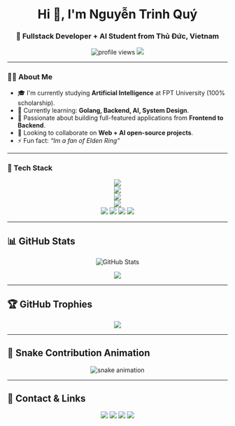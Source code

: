 <h1 align="center">Hi 👋, I'm Nguyễn Trinh Quý</h1>
<h3 align="center">🚀 Fullstack Developer + AI Student from Thủ Đức, Vietnam</h3>

<p align="center">
  <img src="https://komarev.com/ghpvc/?username=nguyentrinhquy1411&label=Profile%20views&color=0e75b6&style=flat" alt="profile views" />
  <img src="https://img.shields.io/github/followers/nguyentrinhquy1411?label=Followers&style=social" />
</p>

---

### 👨‍💻 About Me

- 🎓 I'm currently studying **Artificial Intelligence** at FPT University (100% scholarship).
- 🌱 Currently learning: **Golang, Backend, AI, System Design**.
- 🔭 Passionate about building full-featured applications from **Frontend to Backend**.
- 🤝 Looking to collaborate on **Web + AI open-source projects**.
- ⚡ Fun fact: *“Im a fan of Elden Ring”*

---

### 🧰 Tech Stack

<p align="center">
  <img src="https://skillicons.dev/icons?i=js,ts,py,java,cpp,go" />
  <br />
  <img src="https://skillicons.dev/icons?i=react,nextjs,redux,tailwind,bootstrap" />
  <br />
  <img src="https://skillicons.dev/icons?i=nodejs,nestjs,express,fastapi,docker" />
  <br />
  <img src="https://skillicons.dev/icons?i=postgres,mysql,mongodb" />
  <br />
  <img src="https://img.shields.io/badge/-RabbitMQ-ff6600?style=for-the-badge&logo=rabbitmq&logoColor=white" />
  <img src="https://img.shields.io/badge/-ElasticSearch-005571?style=for-the-badge&logo=elasticsearch" />
  <img src="https://img.shields.io/badge/-Logstash-000000?style=for-the-badge&logo=logstash&logoColor=white" />
  <img src="https://img.shields.io/badge/-Kibana-e8488b?style=for-the-badge&logo=kibana&logoColor=white" />
</p>

---

## 📊 GitHub Stats

<p align="center">
  <img src="https://github-readme-stats.vercel.app/api?username=nguyentrinhquy1411&show_icons=true&theme=tokyonight&hide_border=true" alt="GitHub Stats" />
</p>

<p align="center">
  <img src="https://github-readme-stats.vercel.app/api/top-langs/?username=nguyentrinhquy1411&layout=compact&theme=tokyonight&hide_border=true" />
</p>

---

## 🏆 GitHub Trophies

<p align="center">
  <img src="https://github-profile-trophy.vercel.app/?username=nguyentrinhquy1411&theme=tokyonight&no-frame=true&margin-w=4" />
</p>

---

## 🐍 Snake Contribution Animation

<p align="center">
  <img src="https://raw.githubusercontent.com/nguyentrinhquy1411/nguyentrinhquy1411/output/github-contribution-grid-snake.svg" alt="snake animation" />
</p>

---

## 🔗 Contact & Links

<p align="center">
  <a href="mailto:nguyentrinhquyit1411@gmail.com"><img src="https://img.shields.io/badge/Gmail-D14836?style=for-the-badge&logo=gmail&logoColor=white" /></a>
  <a href="https://www.linkedin.com/in/quy-nguyen-trinh-005520315/"><img src="https://img.shields.io/badge/LinkedIn-blue?style=for-the-badge&logo=linkedin&logoColor=white" /></a>
  <a href="https://github.com/nguyentrinhquy1411"><img src="https://img.shields.io/badge/GitHub-100000?style=for-the-badge&logo=github&logoColor=white" /></a>
  <a href="https://projectofquy.netlify.app"><img src="https://img.shields.io/badge/Portfolio-000?style=for-the-badge&logo=vercel&logoColor=white" /></a>
</p>
